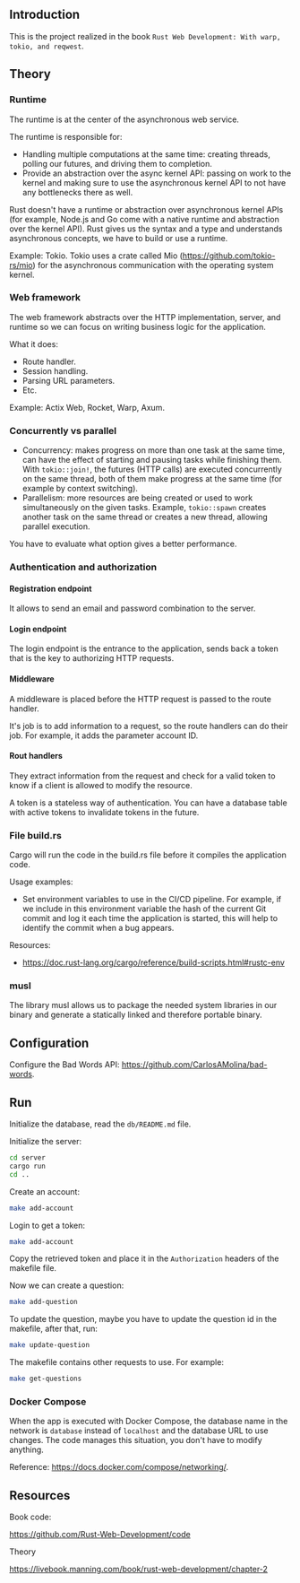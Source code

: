 ## Introduction

This is the project realized in the book `Rust Web Development: With warp, tokio, and reqwest`.

## Theory

### Runtime

The runtime is at the center of the asynchronous web service.

The runtime is responsible for:

- Handling multiple computations at the same time: creating threads, polling our futures, and driving them to completion.
- Provide an abstraction over the async kernel API: passing on work to the kernel and making sure to use the asynchronous kernel API to not have any bottlenecks there as well.

Rust doesn't have a runtime or abstraction over asynchronous kernel APIs (for example, Node.js and Go come with a native runtime and abstraction over the kernel API). Rust gives us the syntax and a type and understands asynchronous concepts, we have to build or use a runtime.

Example: Tokio. Tokio uses a crate called Mio (https://github.com/tokio-rs/mio) for the asynchronous communication with the operating system kernel.

### Web framework

The web framework abstracts over the HTTP implementation, server, and runtime so we can focus on writing business logic for the application.

What it does:

- Route handler.
- Session handling.
- Parsing URL parameters.
- Etc.

Example: Actix Web, Rocket, Warp, Axum.

### Concurrently vs parallel

- Concurrency: makes progress on more than one task at the same time, can have the effect of starting and pausing tasks while finishing them. With `tokio::join!`, the futures (HTTP calls) are executed concurrently on the same thread, both of them make progress at the same time (for example by context switching).
- Parallelism: more resources are being created or used to work simultaneously on the given tasks. Example, `tokio::spawn` creates another task on the same thread or creates a new thread, allowing parallel execution.

You have to evaluate what option gives a better performance.

### Authentication and authorization

#### Registration endpoint

It allows to send an email and password combination to the server.

#### Login endpoint

The login endpoint is the entrance to the application, sends back a token that is the key to authorizing HTTP requests.

#### Middleware

A middleware is placed before the HTTP request is passed to the route handler.

It's job is to add information to a request, so the route handlers can do their job. For example, it adds the parameter account ID.

#### Rout handlers

They extract information from the request and check for a valid token to know if a client is allowed to modify the resource.

A token is a stateless way of authentication. You can have a database table with active tokens to invalidate tokens in the future.

### File build.rs

Cargo will run the code in the build.rs file before it compiles the application code.

Usage examples:

- Set environment variables to use in the CI/CD pipeline. For example, if we include in this environment variable the hash of the current Git commit and log it each time the application is started, this will help to identify the commit when a bug appears.

Resources:

- <https://doc.rust-lang.org/cargo/reference/build-scripts.html#rustc-env>

### musl

The library musl allows us to package the needed system libraries in our binary and generate a statically linked and therefore portable binary.

## Configuration

Configure the Bad Words API: <https://github.com/CarlosAMolina/bad-words>.

## Run

Initialize the database, read the `db/README.md` file.

Initialize the server:

```bash
cd server
cargo run
cd ..
```

Create an account:

```bash
make add-account
```

Login to get a token:

```bash
make add-account
```

Copy the retrieved token and place it in the `Authorization` headers of the makefile file.

Now we can create a question:

```bash
make add-question
```

To update the question, maybe you have to update the question id in the makefile, after that, run:

```bash
make update-question
```

The makefile contains other requests to use. For example:

```bash
make get-questions
```

### Docker Compose

When the app is executed with Docker Compose, the database name in the network is `database` instead of `localhost` and the database URL to use changes. The code manages this situation, you don't have to modify anything.

Reference: <https://docs.docker.com/compose/networking/>.

## Resources

Book code:

<https://github.com/Rust-Web-Development/code>

Theory

<https://livebook.manning.com/book/rust-web-development/chapter-2>
